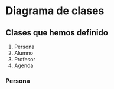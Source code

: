 # Diagrama de clases

## Clases que hemos definido
1. Persona
2. Alumno
3. Profesor
4. Agenda

### Persona

